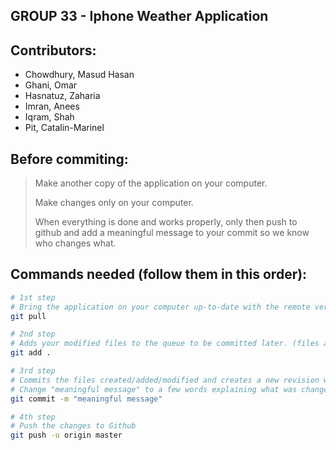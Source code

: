## GROUP 33 - Iphone Weather Application

## Contributors:
- Chowdhury, Masud Hasan
- Ghani, Omar
- Hasnatuz, Zaharia
- Imran, Anees
- Iqram, Shah
- Pit, Catalin-Marinel

## Before commiting:
> Make another copy of the application on your computer.
>
> Make changes only on your computer.
>
> When everything is done and works properly, only then push to github and add a meaningful message to your commit so we know who changes what.

## Commands needed (follow them in this order):

``` bash
# 1st step
# Bring the application on your computer up-to-date with the remote version
git pull

# 2nd step
# Adds your modified files to the queue to be committed later. (files are not commited yet)
git add . 

# 3rd step
# Commits the files created/added/modified and creates a new revision with a log
# Change "meaningful message" to a few words explaining what was changed/added
git commit -m "meaningful message"

# 4th step
# Push the changes to Github
git push -u origin master
```



